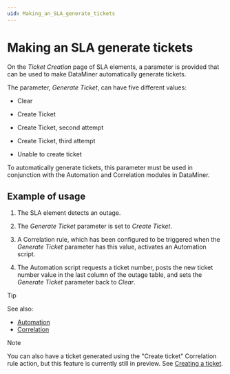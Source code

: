 ```yaml
---
uid: Making_an_SLA_generate_tickets
---
```


# Making an SLA generate tickets

On the *Ticket Creation* page of SLA elements, a parameter is provided that can be used to make DataMiner automatically generate tickets.

The parameter, *Generate Ticket*, can have five different values:

- Clear

- Create Ticket

- Create Ticket, second attempt

- Create Ticket, third attempt

- Unable to create ticket

To automatically generate tickets, this parameter must be used in conjunction with the Automation and Correlation modules in DataMiner.

## Example of usage

1. The SLA element detects an outage.

1. The *Generate Ticket* parameter is set to *Create Ticket*.

1. A Correlation rule, which has been configured to be triggered when the *Generate Ticket* parameter has this value, activates an Automation script.

1. The Automation script requests a ticket number, posts the new ticket number value in the last column of the outage table, and sets the *Generate Ticket* parameter back to *Clear*.

> [!TIP]
> See also:
>
> - [Automation](xref:automation)
> - [Correlation](xref:correlation)

> [!NOTE]
> You can also have a ticket generated using the "Create ticket" Correlation rule action, but this feature is currently still in preview. See [Creating a ticket](xref:Creating_a_ticket).

